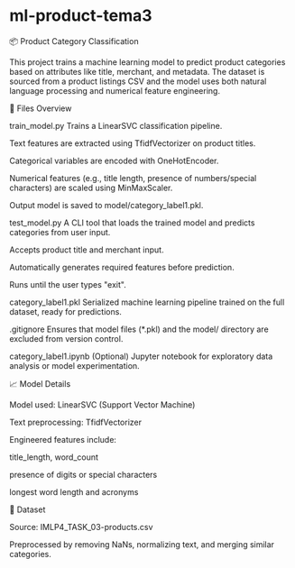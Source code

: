 # ml-product-tema3

📦 Product Category Classification

This project trains a machine learning model to predict product categories based on attributes like title, merchant, and metadata. The dataset is sourced from a product listings CSV and the model uses both natural language processing and numerical feature engineering.

🔧 Files Overview

train_model.py
Trains a LinearSVC classification pipeline.

Text features are extracted using TfidfVectorizer on product titles.

Categorical variables are encoded with OneHotEncoder.

Numerical features (e.g., title length, presence of numbers/special characters) are scaled using MinMaxScaler.

Output model is saved to model/category_label1.pkl.

test_model.py
A CLI tool that loads the trained model and predicts categories from user input.

Accepts product title and merchant input.

Automatically generates required features before prediction.

Runs until the user types "exit".

category_label1.pkl
Serialized machine learning pipeline trained on the full dataset, ready for predictions.

.gitignore
Ensures that model files (*.pkl) and the model/ directory are excluded from version control.

category_label1.ipynb
(Optional) Jupyter notebook for exploratory data analysis or model experimentation.

📈 Model Details

Model used: LinearSVC (Support Vector Machine)

Text preprocessing: TfidfVectorizer

Engineered features include:

title_length, word_count

presence of digits or special characters

longest word length and acronyms

📁 Dataset

Source: IMLP4_TASK_03-products.csv

Preprocessed by removing NaNs, normalizing text, and merging similar categories.